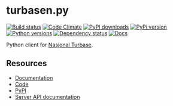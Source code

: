 # turbasen.py

[![Build status](https://img.shields.io/wercker/ci/5572dde323929da36b16df5f.svg "Build status")](https://app.wercker.com/project/bykey/337a4c74baec7af88792f39c45715ff1)
[![Code Climate](https://img.shields.io/codeclimate/github/Turbasen/turbasen.py.svg)](https://codeclimate.com/github/Turbasen/turbasen.py)
[![PyPI downloads](https://img.shields.io/pypi/dm/turbasen.svg "PyPI downloads")](https://pypi.python.org/pypi/turbasen)
[![PyPi version](https://img.shields.io/pypi/v/turbasen.svg "PyPI version")](https://pypi.python.org/pypi/turbasen)
[![Python versions](https://img.shields.io/pypi/pyversions/turbasen.svg "Python versions")](https://pypi.python.org/pypi/turbasen)
[![Dependency status](https://img.shields.io/requires/github/Turbasen/turbasen.py.svg "Dependency status")](https://requires.io/github/Turbasen/turbasen.py/requirements/)
[![Docs](https://img.shields.io/badge/docs-latest-brightgreen.svg?style=flat "Documentation")](http://turbasenpy.readthedocs.io/en/latest/)

Python client for [Nasjonal Turbase](http://www.nasjonalturbase.no/).

## Resources

* [Documentation](http://turbasenpy.readthedocs.io/en/latest/)
* [Code](https://github.com/Turbasen/turbasen.py)
* [PyPI](https://pypi.python.org/pypi/turbasen)
* [Server API documentation](http://www.nasjonalturbase.no/)
